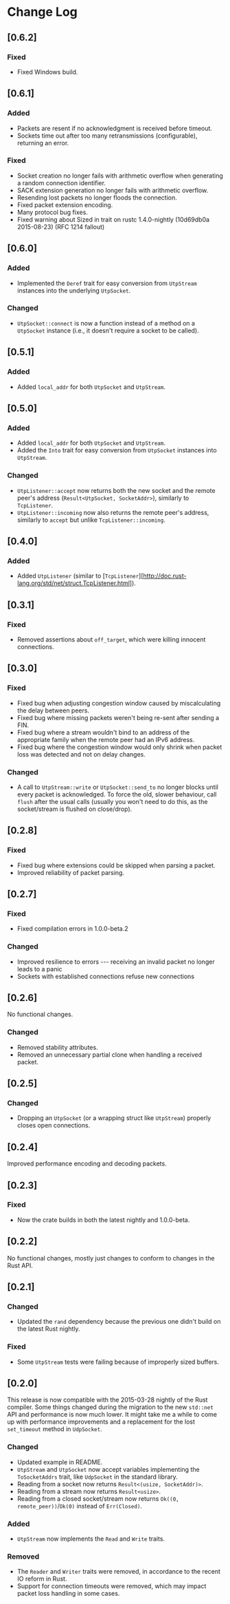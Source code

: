 # Change Log

## [0.6.2]

### Fixed

- Fixed Windows build.

## [0.6.1]

### Added

- Packets are resent if no acknowledgment is received before timeout.
- Sockets time out after too many retransmissions (configurable), returning an error.

### Fixed

- Socket creation no longer fails with arithmetic overflow when generating a
  random connection identifier.
- SACK extension generation no longer fails with arithmetic overflow.
- Resending lost packets no longer floods the connection.
- Fixed packet extension encoding.
- Many protocol bug fixes.
- Fixed warning about Sized in trait on rustc 1.4.0-nightly (10d69db0a 2015-08-23) (RFC 1214 fallout)

## [0.6.0]

### Added

- Implemented the `Deref` trait for easy conversion from `UtpStream` instances into the underlying `UtpSocket`.

### Changed

- `UtpSocket::connect` is now a function instead of a method on a `UtpSocket` instance (i.e., it doesn't require a socket to be called).

## [0.5.1]

### Added

- Added `local_addr` for both `UtpSocket` and `UtpStream`.

## [0.5.0]

### Added

- Added `local_addr` for both `UtpSocket` and `UtpStream`.
- Added the `Into` trait for easy conversion from `UtpSocket` instances into `UtpStream`.

### Changed

- `UtpListener::accept` now returns both the new socket and the remote peer's address (`Result<UtpSocket, SocketAddr>`), similarly to `TcpListener`.
- `UtpListener::incoming` now also returns the remote peer's address, similarly to `accept` but unlike `TcpListener::incoming`.

## [0.4.0]

### Added

- Added `UtpListener` (similar to [`TcpListener`][http://doc.rust-lang.org/std/net/struct.TcpListener.html]).

## [0.3.1]

### Fixed

- Removed assertions about `off_target`, which were killing innocent connections.

## [0.3.0]

### Fixed

- Fixed bug when adjusting congestion window caused by miscalculating the delay between peers.
- Fixed bug where missing packets weren't being re-sent after sending a FIN.
- Fixed bug where a stream wouldn't bind to an address of the appropriate family when the remote peer had an IPv6 address.
- Fixed bug where the congestion window would only shrink when packet loss was detected and not on delay changes.

### Changed

- A call to `UtpStream::write` or `UtpSocket::send_to` no longer blocks until every packet is acknowledged. To force the old, slower behaviour, call `flush` after the usual calls (usually you won't need to do this, as the socket/stream is flushed on close/drop).

## [0.2.8]

### Fixed

- Fixed bug where extensions could be skipped when parsing a packet.
- Improved reliability of packet parsing.

## [0.2.7]

### Fixed

- Fixed compilation errors in 1.0.0-beta.2

### Changed

- Improved resilience to errors --- receiving an invalid packet no longer leads to a panic
- Sockets with established connections refuse new connections

## [0.2.6]

No functional changes.

### Changed

- Removed stability attributes.
- Removed an unnecessary partial clone when handling a received packet.

## [0.2.5]

### Changed

- Dropping an `UtpSocket` (or a wrapping struct like `UtpStream`) properly closes open connections.

## [0.2.4]

Improved performance encoding and decoding packets.

## [0.2.3]

### Fixed
- Now the crate builds in both the latest nightly and 1.0.0-beta.

## [0.2.2]

No functional changes, mostly just changes to conform to changes in the Rust API.

## [0.2.1]

### Changed
- Updated the `rand` dependency because the previous one didn't build on the latest Rust nightly.

### Fixed
- Some `UtpStream` tests were failing because of improperly sized buffers.

## [0.2.0]

This release is now compatible with the 2015-03-28 nightly of the Rust compiler.
Some things changed during the migration to the new `std::net` API and performance is now much lower. It might take me a while to come up with performance improvements and a replacement for the lost `set_timeout` method in `UdpSocket`.

### Changed
- Updated example in README.
- `UtpStream` and `UtpSocket` now accept variables implementing the `ToSocketAddrs` trait, like `UdpSocket` in the standard library.
- Reading from a socket now returns `Result<(usize, SocketAddr)>`.
- Reading from a stream now returns `Result<usize>`.
- Reading from a closed socket/stream now returns `Ok((0, remote_peer))`/`Ok(0)` instead of `Err(Closed)`.

### Added
- `UtpStream` now implements the `Read` and `Write` traits.

### Removed
- The `Reader` and `Writer` traits were removed, in accordance to the recent IO reform in Rust.
- Support for connection timeouts were removed, which may impact packet loss handling in some cases.
